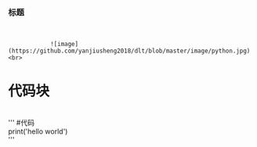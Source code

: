 



### 标题
<br>

                ![image](https://github.com/yanjiusheng2018/dlt/blob/master/image/python.jpg)<br>
# 代码块

<br>
'''
#代码<br>
print('hello world')
<br>
'''
